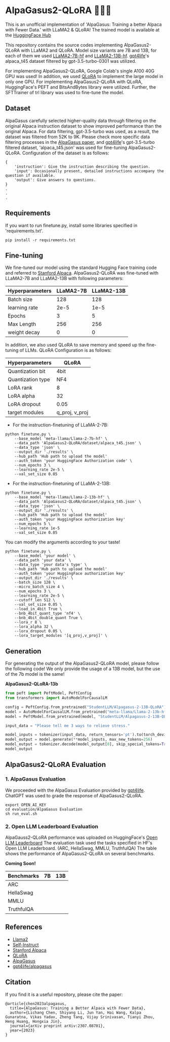 # AlpaGasus2-QLoRA 🦙🦄🤏
This is an unofficial implementation of 'AlpaGasus: Training a better Alpaca with Fewer Data.' with LLaMA2 & QLoRA! The trained model is available at the [HuggingFace Hub](https://huggingface.co/StudentLLM)

This repository contains the source codes implementing AlpaGasus2-QLoRA with LLaMA2 and QLoRA.
Model size variants are 7B and 13B, for each of them we used [LLaMA2-7B-hf](https://huggingface.co/meta-llama/Llama-2-7b-hf) and [LLaMA2-13B-hf](https://huggingface.co/meta-llama/Llama-2-13b-hf). 
[gpt4life](https://github.com/gpt4life/alpagasus)'s alpaca_t45 dataset filtered by gpt-3.5-turbo-0301 was utilized.

For implementing AlpaGasus2-QLoRA, Google Colab's single A100 40G GPU was used! 
In addition, we used [QLoRA](https://arxiv.org/abs/2305.14314) to implement the large model in only one GPU.
For implementing AlpaGasus2-QLoRA with QLoRA, HuggingFace's PEFT and BitsAndBytes library were utilized.
Further, the SFTTrainer of trl library was used to fine-tune the model.

## Dataset
AlpaGasus carefully selected higher-quality data through filtering on the original Alpaca instruction dataset to show improved performance than the original Alpaca.
For data filtering, gpt-3.5-turbo was used, as a result, the dataset was filtered from 52K to 9K.
Please check more specific data filtering processes in the [AlpaGasus paper](https://arxiv.org/abs/2307.08701), and [gpt4life](https://github.com/gpt4life/alpagasus)'s gpt-3.5-turbo filtered dataset, 'alpaca_t45.json' was used for fine-tuning AlpaGasus2-QLoRA.
Configuration of the dataset is as follows:

```
{
    'instruction': Give the instruction describing the question.
    'input': Occasionally present, detailed instructions accompany the question if available.
    'output': Give answers to questions.
}
.
.
.
```

## Requirements
If you want to run finetune.py, install some libraries specified in 'requirements.txt'.

```
pip install -r requirements.txt
```

## Fine-tuning
We fine-tuned our model using the standard Hugging Face training code and referred to [Stanford Alpaca](https://github.com/tatsu-lab/stanford_alpaca).
AlpaGasus2-QLoRA was fine-tuned with LLaMA2-7B and LLaMA2-13B with following parameters:

|Hyperparameters|LLaMA2-7B|LLaMA2-13B|
|---|---|---|
|Batch size|128|128|
|learning rate|2e-5|1e-5|
|Epochs|3|5|
|Max Length|256|256|
|weight decay|0|0|

In addition, we also used QLoRA to save memory and speed up the fine-tuning of LLMs.
QLoRA Configuration is as follows:

|Hyperparameters|QLoRA|
|---|---|
|Quantization bit|4bit|
|Quantization type|NF4|
|LoRA rank|8|
|LoRA alpha|32|
|LoRA dropout|0.05|
|target modules|q_proj, v_proj|


- For the instruction-finetuning of LLaMA-2-7B:
```
python finetune.py \
    --base_model 'meta-llama/Llama-2-7b-hf' \
    --data_path 'AlpaGasus2-QLoRA/dataset/alpaca_t45.json' \
    --data_type 'json' \
    --output_dir './results' \
    --hub_path 'Hub path to upload the model'
    --auth_token 'your HuggingFace Authorization code' \
    --num_epochs 3 \
    --learning_rate 2e-5 \
    --val_set_size 0.05
```

- For the instruction-finetuning of LLaMA-2-13B:
```
python finetune.py \
    --base_model 'meta-llama/Llama-2-13b-hf' \
    --data_path 'AlpaGasus2-QLoRA/dataset/alpaca_t45.json' \
    --data_type 'json' \
    --output_dir './results' \
    --hub_path 'Hub path to upload the model'
    --auth_token 'your HuggingFace authorization key'
    --num_epochs 5 \
    --learning_rate 1e-5
    --val_set_size 0.05
```

You can modify the arguments according to your taste!
```
python finetune.py \
    --base_model 'your model' \
    --data_path 'your data' \
    --data_type 'your data's type' \
    --hub_path 'Hub path to upload the model'
    --auth_token 'your HuggingFace authorization key'
    --output_dir './results' \
    --batch_size 128 \
    --micro_batch_size 4 \
    --num_epochs 3 \
    --learning_rate 2e-5 \
    --cutoff_len 512 \
    --val_set_size 0.05 \
    --load_in_4bit True \
    --bnb_4bit_quant_type 'nf4' \
    --bnb_4bit_double_quant True \
    --lora_r 8 \
    --lora_alpha 32 \
    --lora_dropout 0.05 \
    --lora_target_modules '[q_proj,v_proj]' \
```

## Generation
For generating the output of the AlpaGasus2-QLoRA model, please follow the following code! 
We only provide the usage of a 13B model, but the use of the 7b model is the same!

**AlpaGasus2-QLoRA-13b**
```python
from peft import PeftModel, PeftConfig
from transformers import AutoModelForCausalLM

config = PeftConfig.from_pretrained("StudentLLM/Alpagasus-2-13B-QLoRA")
model = AutoModelForCausalLM.from_pretrained("meta-llama/Llama-2-13b-hf")
model = PeftModel.from_pretrained(model, "StudentLLM/Alpagasus-2-13B-QLoRA")

input_data = "Please tell me 3 ways to relieve stress."

model_inputs = tokenizer(input_data, return_tensors='pt').to(torch_device)
model_output = model.generate(**model_inputs, max_new_tokens=256)
model_output = tokenizer.decode(model_output[0], skip_special_tokens=True)
model_output
```

## AlpaGasus2-QLoRA Evaluation
### 1. AlpaGasus Evaluation
We proceeded with the AlpaGasus Evaluation provided by [gpt4life](https://github.com/gpt4life/alpagasus/tree/main).
ChatGPT was used to grade the response of AlpaGasus2-QLoRA.

```
export OPEN_AI_KEY
cd evaluation/AlpaGasus Evaluation
sh run_eval.sh
```

### 2. Open LLM Leaderboard Evaluation
AlpaGauss2-QLoRA performance was uploaded on HuggingFace's [Open LLM Leaderboard](https://huggingface.co/spaces/HuggingFaceH4/open_llm_leaderboard) 
The evaluation task used the tasks specified in HF's Open LLM Leaderboard. (ARC, HellaSwag, MMLU, TruthfulQA)
The table shows the performance of AlpaGasus2-QLoRA on several benchmarks.

**Coming Soon!**

|Benchmarks|7B|13B|
|---|---|---|
|ARC|||
|HellaSwag|||
|MMLU|||
|TruthfulQA|||

## References
- [Llama2](https://arxiv.org/abs/2307.09288)
- [Self-Instruct](https://arxiv.org/abs/2212.10560)
- [Stanford Alpaca](https://github.com/tatsu-lab/stanford_alpaca/tree/main)
- [QLoRA](https://arxiv.org/abs/2305.14314)
- [AlpaGasus](https://arxiv.org/abs/2307.08701)
- [gpt4life/alpagasus](https://github.com/gpt4life/alpagasus)

## Citation
If you find it is a useful repository, please cite the paper:
```
@article{chen2023alpagasus,
  title={AlpaGasus: Training a Better Alpaca with Fewer Data},
  author={Lichang Chen, Shiyang Li, Jun Yan, Hai Wang, Kalpa Gunaratna, Vikas Yadav, Zheng Tang, Vijay Srinivasan, Tianyi Zhou, Heng Huang, Hongxia Jin},
  journal={arXiv preprint arXiv:2307.08701},
  year={2023}
}
```
